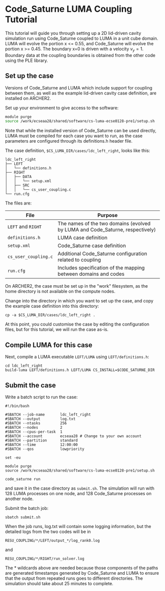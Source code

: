 # Code_Saturne LUMA Coupling Tutorial

This tutorial will guide you through setting up a 2D lid-driven cavity simulation run using Code_Saturne coupled to LUMA in a unit cube domain.  LUMA will evolve the portion x <= 0.55, and Code_Saturne will evolve the portion x >= 0.45.  The boundary x=0 is driven with a velocity $v_y = 1$.  Boundary data at the coupling boundaries is obtained from the other code using the PLE library.

## Set up the case

Versions of Code_Saturne and LUMA which include support for coupling
between them, as well as the example lid-driven cavity case
definition, are installed on ARCHER2.

Set up your environment to give access to the software:
```bash
module purge
source /work/ecseaa28/shared/software/cs-luma-ecse0128-pre1/setup.sh
```

Note that while the installed version of Code_Saturne can be used directly, LUMA must be compiled for each case you want to run, as the case parameters are configured through its definitions.h header file.

The case definition, `$CS_LUMA_DIR/cases/ldc_left_right`, looks like this:

```
ldc_left_right
├── LEFT
│   └── definitions.h
├── RIGHT
│   ├── DATA
│   │   └── setup.xml
│   ├── SRC
│   │   └── cs_user_coupling.c
└── run.cfg
```

The files are:

| File                 | Purpose                                                                        |
|----------------------|--------------------------------------------------------------------------------|
| `LEFT` and `RIGHT`   | The names of the two domains (evolved by LUMA and Code\_Saturne, respectively) |
| `definitions.h`      | LUMA case definition                                                           |
| `setup.xml`          | Code\_Saturne case definition                                                  |
| `cs_user_coupling.c` | Additional Code\_Saturne configuration related to coupling                      |
| `run.cfg`            | Includes specification of the mapping between domains and codes                |


On ARCHER2, the case must be set up in the "work" filesystem, as the home directory is not available on the compute nodes.

Change into the directory in which you want to set up the case, and copy the example case definition into this directory:
```
cp -a $CS_LUMA_DIR/cases/ldc_left_right .
```

At this point, you could customise the case by editing the configuration files, but for this tutorial, we will run the case as-is.

## Compile LUMA for this case

Next, compile a LUMA executable `LEFT/LUMA` using `LEFT/definitions.h`:

```
cd ldc_left_right
build-luma LEFT/definitions.h LEFT/LUMA CS_INSTALL=$CODE_SATURNE_DIR
```

## Submit the case

Write a batch script to run the case:

```
#!/bin/bash

#SBATCH --job-name       ldc_left_right
#SBATCH --output         log.txt
#SBATCH --ntasks         256
#SBATCH --nodes          2
#SBATCH --cpus-per-task  1
#SBATCH --account        ecseaa28 # Change to your own account
#SBATCH --partition      standard
#SBATCH --time           12:00:00
#SBATCH --qos            lowpriority

set -eu

module purge
source /work/ecseaa28/shared/software/cs-luma-ecse0128-pre1/setup.sh

code_saturne run
```

and save it in the case directory as `submit.sh`.  The simulation will run with 128 LUMA processes on one node, and 128 Code\_Saturne processes on another node.

Submit the batch job:

```
sbatch submit.sh
```

When the job runs, log.txt will contain some logging information, but the detailed logs from the two codes will be in

```
RESU_COUPLING/*/LEFT/output_*/log_rank0.log
```

and

```
RESU_COUPLING/*/RIGHT/run_solver.log
```

The \* wildcards above are needed because those components of the paths are generated timestamps generated by Code\_Saturne and LUMA to ensure that the output from repeated runs goes to different directories.  The simulation should take about 25 minutes to complete.

<!-- ## Visualise with ParaView -->

<!-- **THIS SECTION IS INCOMPLETE** -->

<!-- The 3D LUMA field data will be in -->

<!-- ``` -->
<!-- RESU_COUPLING/*/LEFT/output_*/hdf_R0N0.h5 -->
<!-- ``` -->

<!-- In order to visualise this in ParaView, it can be converted to VTK format: -->

<!-- ``` -->
<!-- cd RESU_COUPLING/*/LEFT/output_* -->
<!-- $luma_dir/tools/postprocessing/h5mgm/h5mgm -->
<!-- cd ../../../.. -->
<!-- ``` -->

<!-- The VTK files will be generated in `RESU_COUPLING/*/LEFT/output_*/postprocessedoutput`. -->

<!-- The output of the simulation can be visualised in ParaView.  You can either run ParaView in client-server mode, with pvserver running on Archer, and a local ParaView client running on your own computer, or you can copy the case output data to your own computer and visualise them directly with ParaView running there.  Documentation for using ParaView in client-server mode is available [here](https://docs.archer2.ac.uk/data-tools/paraview/). -->

<!-- Launch ParaView and open the LUMA Fluid timeseries from `RESU_COUPLING/*/LEFT/output_*/postprocessedoutput`. -->

<!-- Next, open the Code\_Saturne fluid data from `RESU_COUPLING/*/RIGHT/postprocessing/RESULTS_FLUID_DOMAIN.case`. -->

<!-- Make a plot of the  $y$ component of velocity from each dataset. -->

<!-- The LUMA data will need to be rescaled by a factor of 0.005/0.001 to convert from Lattice Boltzmann units to physical units. -->

<!-- The LUMA data will need timestep information added, to ensure it is in sync with the Code\_Saturne data. -->


